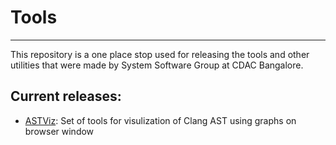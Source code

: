 # Tools
---

This repository is a one place stop used for releasing the tools and other utilities that were made by System Software Group at CDAC Bangalore.

## Current releases:

+ [ASTViz](https://github.com/CDAC-SSDG/Tools/tree/main/ASTViz): Set of tools for visulization of Clang AST using graphs on browser window 

